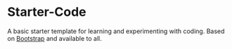 # Starter-Code
A basic starter template for learning and experimenting with coding. Based on [Bootstrap](https://github.com/twbs) and available to all.

